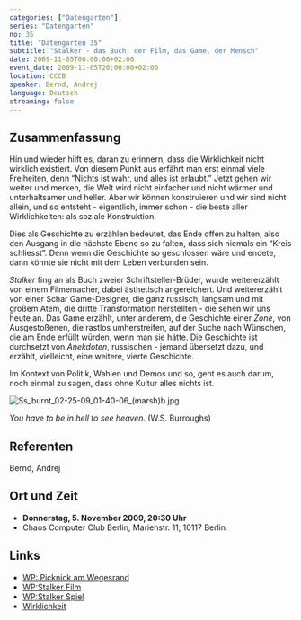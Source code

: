 ```yaml
---
categories: ["Datengarten"]
series: "Datengarten"
no: 35
title: "Datengarten 35"
subtitle: "Stalker - das Buch, der Film, das Game, der Mensch"
date: 2009-11-05T00:00:00+02:00
event_date: 2009-11-05T20:00:00+02:00
location: CCCB
speaker: Bernd, Andrej
language: Deutsch
streaming: false
---
```


Zusammenfassung
---------------

Hin und wieder hilft es, daran zu erinnern, dass die Wirklichkeit nicht
wirklich existiert. Von diesem Punkt aus erfährt man erst einmal viele
Freiheiten, denn “Nichts ist wahr, und alles ist erlaubt.” Jetzt gehen
wir weiter und merken, die Welt wird nicht einfacher und nicht wärmer
und unterhaltsamer und heller. Aber wir können konstruieren und wir sind
nicht allein, und so entsteht - eigentlich, immer schon - die beste
aller Wirklichkeiten: als soziale Konstruktion.

Dies als Geschichte zu erzählen bedeutet, das Ende offen zu halten, also
den Ausgang in die nächste Ebene so zu falten, dass sich niemals ein
“Kreis schliesst”. Denn wenn die Geschichte so geschlossen wäre und
endete, dann könnte sie nicht mit dem Leben verbunden sein.

*Stalker* fing an als Buch zweier Schriftsteller-Brüder, wurde
weitererzählt von einem Filmemacher, dabei ästhetisch angereichert. Und
weitererzählt von einer Schar Game-Designer, die ganz russisch, langsam
und mit großem Atem, die dritte Transformation herstellten - die sehen
wir uns heute an. Das Game erzählt, unter anderem, die Geschichte einer
*Zone*, von Ausgestoßenen, die rastlos umherstreifen, auf der Suche nach
Wünschen, die am Ende erfüllt würden, wenn man sie hätte. Die Geschichte
ist durchsetzt von *Anekdoten*, russischen - jemand übersetzt dazu, und
erzählt, vielleicht, eine weitere, vierte Geschichte.

Im Kontext von Politik, Wahlen und Demos und so, geht es auch darum,
noch einmal zu sagen, dass ohne Kultur alles nichts ist.

![](Ss_burnt_02-25-09_01-40-06_(marsh)b.jpg "Ss_burnt_02-25-09_01-40-06_(marsh)b.jpg")

*You have to be in hell to see heaven.* (W.S. Burroughs)

Referenten
----------

Bernd, Andrej

Ort und Zeit
------------

-   **Donnerstag, 5. November 2009, 20:30 Uhr**
-   Chaos Computer Club Berlin, Marienstr. 11, 10117 Berlin

Links
-----

-   [WP: Picknick am Wegesrand](http://de.wikipedia.org/wiki/Picknick_am_Wegesrand_%28Roman%29)
-   [WP:Stalker Film](http://de.wikipedia.org/wiki/Stalker_%28Film%29)
-   [WP:Stalker Spiel](http://de.wikipedia.org/wiki/Stalker:_Shadow_of_Chernobyl)
-   [Wirklichkeit](http://de.wikipedia.org/wiki/Wirklichkeit)

